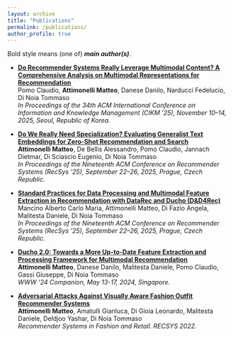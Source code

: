 ```yaml
---
layout: archive
title: "Publications"
permalink: /publications/
author_profile: true
---
```


Bold style means (one of) **_main author(s)_**.

* **[Do Recommender Systems Really Leverage Multimodal Content?  A Comprehensive Analysis on Multimodal
Representations for Recommendation](https://arxiv.org/pdf/2508.04571v1)**  
Pomo Claudio, **Attimonelli Matteo**, Danese Danilo, Narducci Fedelucio, Di Noia Tommaso  
*In Proceedings of the 34th ACM International
Conference on Information and Knowledge Management (CIKM ’25), November 10–14, 2025, Seoul, Republic of Korea.* 


* **[Do We Really Need Specialization? Evaluating Generalist Text Embeddings for Zero-Shot Recommendation and Search](https://arxiv.org/pdf/2507.05006)**  
**Attimonelli Matteo**, De Bellis Alessandro, Pomo Claudio, Jannach Dietmar, Di Sciascio Eugenio, Di Noia Tommaso  
*In Proceedings of the Nineteenth ACM Conference on Recommender Systems (RecSys ’25), September 22–26, 2025, Prague, Czech Republic.* 


* **[Standard Practices for Data Processing and Multimodal Feature Extraction in
Recommendation with DataRec and Ducho (D&D4Rec)]()**  
Mancino Alberto Carlo Maria, Attimonelli Matteo, Di Fazio Angela, Malitesta Daniele, Di Noia Tommaso  
*In Proceedings of the Nineteenth ACM Conference on Recommender Systems (RecSys ’25), September 22–26, 2025, Prague, Czech Republic.* 


* **[Ducho 2.0: Towards a More Up-to-Date Feature Extraction and
Processing Framework for Multimodal Recommendation](https://arxiv.org/abs/2403.04503)**  
**Attimonelli Matteo**, Danese Danilo, Malitesta Daniele, Pomo Claudio, Gassi Giuseppe, Di Noia Tommaso  
*WWW '24 Companion, May 13-17, 2024, Singapore.*


* **[Adversarial Attacks Against Visually Aware Fashion Outfit Recommender Systems](https://link.springer.com/chapter/10.1007/978-3-031-22192-7_4)**  
**Attimonelli Matteo**, Amatulli Gianluca, Di Gioia Leonardo, Malitesta Daniele, Deldjoo Yashar, Di Noia Tommaso  
*Recommender Systems in Fashion and Retail. RECSYS 2022.* 
